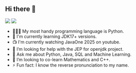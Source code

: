 ## Hi there 👋

<!--
**dataenthusiast092/dataenthusiast092** is a ✨ _special_ ✨ repository because its `README.md` (this file) appears on your GitHub profile.

Here are some ideas to get you started:

- 🔭 I’m currently working on ...
- 🌱 I’m currently learning ...
- 👯 I’m looking to collaborate on ...
- 🤔 I’m looking for help with ...
- 💬 Ask me about ...
- 📫 How to reach me: ...
- 😄 Pronouns: ...
- ⚡ Fun fact: ...
-->

<p align = "left">
  <img src = "https://github-readme-stats.vercel.app/api?username=dataenthusiast092&show_icons=true&theme=radical&line_height=33">
  <img src = "https://github-readme-stats.vercel.app/api/top-langs/?username=dataenthusiast092&hide_langs_below=.25&theme=radical">
</p>

- 👩🏻‍💻 My most handy programming language is Python.
- 📖 I'm currently learning JDK17+ versions.
- 📺 I'm currently watching JavaOne 2025 on youtube.
- 🤔 I’m looking for help with the JEP for openjdk project.
- 💬 Ask me about Python, Java, SQL and Machine Learning.
- 👯 I’m looking to co-learn Mathematics and C++.
- ⚡ Fun fact: I know the reverse pronunciation to my name.


